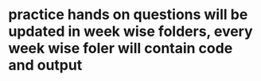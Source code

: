 # practice hands on questions will be updated in week wise folders, every week wise foler will contain code and output 
